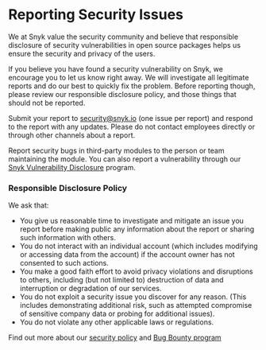 # Reporting Security Issues

We at Snyk value the security community and believe that responsible disclosure of security vulnerabilities in open source packages helps us ensure the security and privacy of the users.

If you believe you have found a security vulnerability on Snyk, we encourage you to let us know right away. We will investigate all legitimate reports and do our best to quickly fix the problem. Before reporting though, please review our responsible disclosure policy, and those things that should not be reported.

Submit your report to security@snyk.io (one issue per report) and respond to the report with any updates. Please do not contact employees directly or through other channels about a report.

Report security bugs in third-party modules to the person or team maintaining the module. You can also report a vulnerability through our [Snyk Vulnerability Disclosure](https://docs.google.com/a/snyk.io/forms/d/e/1FAIpQLSemwgWZ0JgK1ZULKhy9DZCQ5KulbLEldvmokAuRtt-_nrqNlA/viewform) program.


### Responsible Disclosure Policy

We ask that:

* You give us reasonable time to investigate and mitigate an issue you report before making public any information about the report or sharing such information with others.
* You do not interact with an individual account (which includes modifying or accessing data from the account) if the account owner has not consented to such actions.
* You make a good faith effort to avoid privacy violations and disruptions to others, including (but not limited to) destruction of data and interruption or degradation of our services.
* You do not exploit a security issue you discover for any reason. (This includes demonstrating additional risk, such as attempted compromise of sensitive company data or probing for additional issues).
* You do not violate any other applicable laws or regulations.

Find out more about our [security policy](https://snyk.io/docs/security) and [Bug Bounty program](https://snyk.io/docs/security#snyk-s-vulnerability-disclosure-program)
